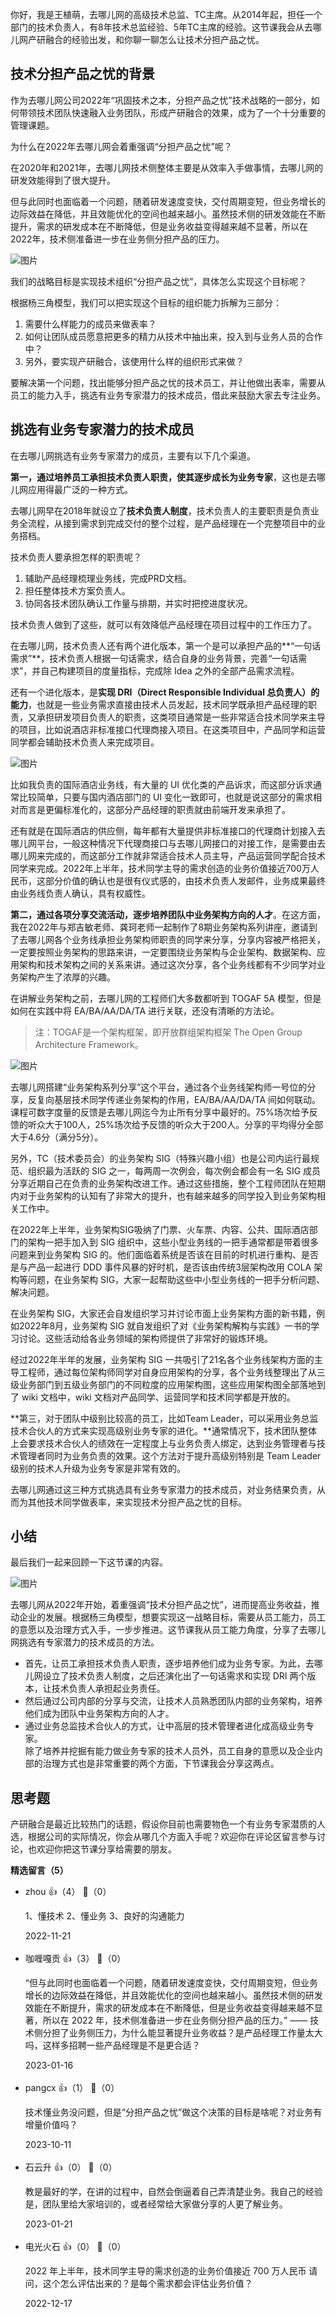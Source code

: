 你好，我是王植萌，去哪儿网的高级技术总监、TC主席。从2014年起，担任一个部门的技术负责人，有8年技术总监经验、5年TC主席的经验。这节课我会从去哪儿网产研融合的经验出发，和你聊一聊怎么让技术分担产品之忧。

## 技术分担产品之忧的背景

作为去哪儿网公司2022年“巩固技术之本，分担产品之忧”技术战略的一部分，如何带领技术团队快速融入业务团队，形成产研融合的效果，成为了一个十分重要的管理课题。

为什么在2022年去哪儿网会着重强调“分担产品之忧”呢？

在2020年和2021年，去哪儿网技术侧整体主要是从效率入手做事情，去哪儿网的研发效能得到了很大提升。

但与此同时也面临着一个问题，随着研发速度变快，交付周期变短，但业务增长的边际效益在降低，并且效能优化的空间也越来越小。虽然技术侧的研发效能在不断提升，需求的研发成本在不断降低，但是业务收益变得越来越不显著，所以在2022年，技术侧准备进一步在业务侧分担产品的压力。

![图片](https://static001.geekbang.org/resource/image/dc/6f/dc2b827c9713577b78d6fb9916c0906f.png?wh=1796x1080 "杨国安教授《组织能力的杨三角》2010年版")

我们的战略目标是实现技术组织“分担产品之忧”，具体怎么实现这个目标呢？

根据杨三角模型，我们可以把实现这个目标的组织能力拆解为三部分：

1. 需要什么样能力的成员来做表率？
2. 如何让团队成员愿意把更多的精力从技术中抽出来，投入到与业务人员的合作中？
3. 另外，要实现产研融合，该使用什么样的组织形式来做？

要解决第一个问题，找出能够分担产品之忧的技术员工，并让他做出表率，需要从员工的能力入手，挑选有业务专家潜力的技术成员，借此来鼓励大家去专注业务。

## **挑选有业务专家潜力的技术成员**

在去哪儿网挑选有业务专家潜力的成员，主要有以下几个渠道。

**第一，通过培养员工承担技术负责人职责，使其逐步成长为业务专家**，这也是去哪儿网应用得最广泛的一种方式。

去哪儿网早在2018年就设立了**技术负责人制度**，技术负责人的主要职责是负责业务全流程，从接到需求到完成交付的整个过程，是产品经理在一个完整项目中的业务搭档。

技术负责人要承担怎样的职责呢？

1. 辅助产品经理梳理业务线，完成PRD文档。
2. 担任整体技术方案负责人。
3. 协同各技术团队确认工作量与排期，并实时把控进度状况。

技术负责人做到了这些，就可以有效降低产品经理在项目过程中的工作压力了。

在去哪儿网，技术负责人还有两个进化版本，第一个是可以承担产品的**“一句话需求”**，技术负责人根据一句话需求，结合自身的业务背景，完善“一句话需求”，并自己构建项目的度量指标，完成除 Idea 之外的全部产品需求流程。

还有一个进化版本，是**实现 DRI（Direct Responsible Individual 总负责人）的能力**，也就是一些业务需求直接由技术人员发起，技术同学既承担产品经理的职责，又承担研发项目负责人的职责，这类项目通常是一些非常适合技术同学来主导的项目，比如说酒店非标准接口代理商接入项目。在这类项目中，产品同学和运营同学都会辅助技术负责人来完成项目。

![图片](https://static001.geekbang.org/resource/image/ec/17/ec23fa92c7c80574ffc50cf210a6ea17.png?wh=1722x894)

比如我负责的国际酒店业务线，有大量的 UI 优化类的产品诉求，而这部分诉求通常比较简单，只要与国内酒店部门的 UI 变化一致即可，也就是说这部分的需求相对而言是更偏标准化的，这部分产品经理的职责就由前端开发来承担了。

还有就是在国际酒店的供应侧，每年都有大量提供非标准接口的代理商计划接入去哪儿网平台，一般这种情况下代理商接口与去哪儿网接口的对接工作，是需要由去哪儿网来完成的，而这部分工作就非常适合技术人员主导，产品运营同学配合技术同学来完成。2022年上半年，技术同学主导的需求创造的业务价值接近700万人民币，这部分价值的确认也是很有仪式感的，由技术负责人发邮件，业务成果最终由业务线负责人确认，具有权威性。

**第二，通过各项分享交流活动，逐步培养团队中业务架构方向的人才**。在这方面，我在2022年与郑吉敏老师、龚珂老师一起制作了8期业务架构系列讲座，邀请到了去哪儿网各个业务线承担业务架构师职责的同学来分享，分享内容被严格把关，一定要按照业务架构的思路来讲，一定要围绕业务架构与企业架构、数据架构、应用架构和技术架构之间的关系来讲。通过这次分享，各个业务线都有不少同学对业务架构产生了浓厚的兴趣。

在讲解业务架构之前，去哪儿网的工程师们大多数都听到 TOGAF 5A 模型，但是如何在实践中将 EA/BA/AA/DA/TA 进行关联，还没有清晰的方法论。

> 注：TOGAF是一个架构框架，即开放群组架构框架 The Open Group Architecture Framework。

![图片](https://static001.geekbang.org/resource/image/38/75/38c7e54ef43f86383b9103ed74f65f75.png?wh=1920x2148 "TOGAF 5A 架构")

去哪儿网搭建“业务架构系列分享”这个平台，通过各个业务线架构师一号位的分享，反复向基层技术同学传递业务架构的作用，EA/BA/AA/DA/TA 间如何联动。课程可数字度量的反馈是去哪儿网迄今为止所有分享中最好的。75%场次给予反馈的听众大于100人，25%场次给予反馈的听众大于200人。分享的平均得分全部大于4.6分（满分5分）。

另外，TC（技术委员会）的业务架构 SIG（特殊兴趣小组）也是公司内运行最规范、组织最为活跃的 SIG 之一，每两周一次例会，每次例会都会有一名 SIG 成员分享近期自己在负责的业务架构改进工作。通过这些措施，整个工程师团队在短期内对于业务架构的认知有了非常大的提升，也有越来越多的同学投入到业务架构相关工作中。

在2022年上半年，业务架构SIG吸纳了门票、火车票、内容、公共、国际酒店部门的架构一把手加入到 SIG 组织中，这些小型业务线的一把手通常都是带着很多问题来到业务架构 SIG 的。他们面临着系统是否该在目前的时机进行重构、是否是与产品一起进行 DDD 事件风暴的好时机，是否该由传统3层架构改用 COLA 架构等问题，在业务架构 SIG，大家一起帮助这些中小型业务线的一把手分析问题、解决问题。

在业务架构 SIG，大家还会自发组织学习并讨论市面上业务架构方面的新书籍，例如2022年8月，业务架构 SIG 就自发组织了对《业务架构解构与实践》一书的学习讨论。这些活动给各业务领域的架构师提供了非常好的锻炼环境。

经过2022年半年的发展，业务架构 SIG 一共吸引了21名各个业务线架构方面的主导工程师，通过每位架构师同学对自身应用架构的分享，各个业务线整理出了从三级业务部门到五级业务部门的不同粒度的应用架构图，这些应用架构图全部落地到了 wiki 文档中，wiki 文档对产品同学、运营同学和技术同学都是开放的。

**第三，对于团队中级别比较高的员工，比如Team Leader，可以采用业务总监技术合伙人的方式来实现高级别业务专家的进化。**通常情况下，技术团队整体上会要求技术合伙人的绩效在一定程度上与业务负责人绑定，达到业务管理者与技术管理者同时为业务负责的效果。这个方法对于提升高级别特别是 Team Leader 级别的技术人升级为业务专家是非常有效的。

去哪儿网通过这三种方式挑选具有业务专家潜力的技术成员，对业务结果负责，从而为其他技术同学做表率，来实现技术分担产品之忧的目标。

## 小结

最后我们一起来回顾一下这节课的内容。

![图片](https://static001.geekbang.org/resource/image/0d/07/0d663399675a0194c85f9f848b9b7607.jpg?wh=1920x832)

去哪儿网从2022年开始，着重强调“技术分担产品之忧”，进而提高业务收益，推动企业的发展。根据杨三角模型，想要实现这一战略目标，需要从员工能力，员工的意愿以及治理方式入手，一步步推进。这节课我从员工能力角度，分享了去哪儿网挑选有专家潜力的技术成员的方法。

- 首先，让员工承担技术负责人职责，逐步培养他们成为业务专家。为此，去哪儿网设立了技术负责人制度，之后还演化出了一句话需求和实现 DRI 两个版本，让技术负责人承担起业务责任。
- 然后通过公司内部的分享与交流，让技术人员熟悉团队内部的业务架构，培养他们成为团队中业务架构方向的人才。
- 通过业务总监技术合伙人的方式，让中高层的技术管理者进化成高级业务专家。  
  除了培养并挖掘有能力做业务专家的技术人员外，员工自身的意愿以及企业内部的治理方式也是非常重要的两个方面，下节课我会分享这两点。

## 思考题

产研融合是最近比较热门的话题，假设你目前也需要物色一个有业务专家潜质的人选，根据公司的实际情况，你会从哪几个方面入手呢？欢迎你在评论区留言参与讨论，也欢迎你把这节课分享给需要的朋友。
<div><strong>精选留言（5）</strong></div><ul>
<li><span>zhou</span> 👍（4） 💬（0）<p>1、懂技术 2、懂业务 3、良好的沟通能力</p>2022-11-21</li><br/><li><span>咖喱嘎贡</span> 👍（3） 💬（0）<p>“但与此同时也面临着一个问题，随着研发速度变快，交付周期变短，但业务增长的边际效益在降低，并且效能优化的空间也越来越小。虽然技术侧的研发效能在不断提升，需求的研发成本在不断降低，但是业务收益变得越来越不显著，所以在 2022 年，技术侧准备进一步在业务侧分担产品的压力。”
—— 技术侧分担了业务侧压力，为什么能显著提升业务收益？是产品经理工作量太大吗，这样多招聘一些产品经理是不是更合适？</p>2023-01-16</li><br/><li><span>pangcx</span> 👍（1） 💬（0）<p>技术懂业务没问题，但是“分担产品之忧”做这个决策的目标是啥呢？对业务有增量价值吗？</p>2023-10-11</li><br/><li><span>石云升</span> 👍（0） 💬（0）<p>教是最好的学，在讲的过程中，自然会倒逼着自己弄清楚业务。我自己的经验是，团队里给大家培训的，或者经常给大家做分享的人更了解业务。</p>2023-01-21</li><br/><li><span>电光火石</span> 👍（0） 💬（0）<p>2022 年上半年，技术同学主导的需求创造的业务价值接近 700 万人民币  
请问，这个怎么评估出来的？是每个需求都会评估业务价值？</p>2022-12-17</li><br/>
</ul>